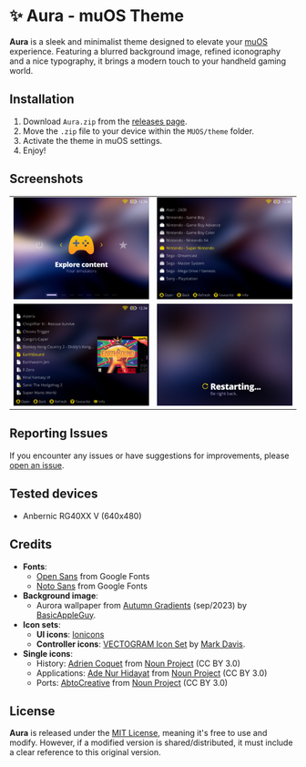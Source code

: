 # ✨ Aura - muOS Theme

**Aura** is a sleek and minimalist theme designed to elevate your [muOS](https://muos.dev) experience. Featuring a blurred background image, refined iconography and a nice typography, it brings a modern touch to your handheld gaming world.

## Installation

1. Download `Aura.zip` from the [releases page](https://github.com/nagueva/aura/releases).
2. Move the `.zip` file to your device within the `MUOS/theme` folder.
4. Activate the theme in muOS settings.
5. Enjoy!

## Screenshots

<table>
    <tr>
        <td><img src="./docs/_images/screenshot_001.png" alt="Aura - Main screen"></td>
        <td><img src="./docs/_images/screenshot_002.png" alt="Aura - Folders list"></td>
    </tr>
    <tr>
        <td><img src="./docs/_images/screenshot_003.png" alt="Aura - Games list"></td>
        <td><img src="./docs/_images/screenshot_004.png" alt="Aura - Reboot screen"></td>
    </tr>
</table>

## Reporting Issues

If you encounter any issues or have suggestions for improvements, please [open an issue](https://github.com/nagueva/aura/issues).

## Tested devices

- Anbernic RG40XX V (640x480)

## Credits

- **Fonts**:
    - [Open Sans](https://fonts.google.com/specimen/Open+Sans) from Google Fonts
    - [Noto Sans](https://fonts.google.com/specimen/Noto+Sans) from Google Fonts
- **Background image**:
    - Aurora wallpaper from [Autumn Gradients](https://basicappleguy.com/basicappleblog/autumn-gradients) (sep/2023) by [BasicAppleGuy](https://basicappleguy.com/).
- **Icon sets**:
    - **UI icons**: [Ionicons](https://ionic.io/ionicons)
    - **Controller icons**: [VECTOGRAM Icon Set](https://thenounproject.com/browse/collection-icon/vectogram-6394/) by [Mark Davis](http://themizarkshow.com/).
- **Single icons**:
    - History: [Adrien Coquet](https://www.behance.net/coquet_adrien) from [Noun Project](https://thenounproject.com/icon/history-2496446/) (CC BY 3.0)
    - Applications: [Ade Nur Hidayat](https://dribbble.com/adenurhidayat) from [Noun Project](https://thenounproject.com/icon/applications-3955850/) (CC BY 3.0)
    - Ports: [AbtoCreative](https://www.behance.net/AbtoCreative) from [Noun Project](https://thenounproject.com/icon/ports-5252885/) (CC BY 3.0)

## License

**Aura** is released under the [MIT License](./LICENSE), meaning it's free to use and modify. However, if a modified version is shared/distributed, it must include a clear reference to this original version.
